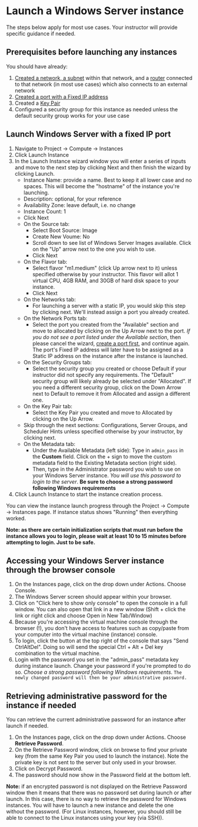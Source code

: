 # Launch a Windows Server instance

The steps below apply for most use cases. Your instructor will provide specific guidance if needed.

## Prerequisites before launching any instances

You should have already:

1. [Created a network, a subnet](create-network.md) within that network, and a [router](create-router.md) connected to that network (in most use cases) which also connects to an external network
2. [Created a port with a Fixed IP address](create-port.md)
3. Created a [Key Pair](create-key-pair.md)
4. Configured a security group for this instance as needed unless the default security group works for your use case

## Launch Windows Server with a fixed IP port

1. Navigate to Project -> Compute -> Instances
2. Click Launch Instance
3. In the Launch Instance wizard window you will enter a series of inputs and move to the next step by clicking Next and then finish the wizard by clicking Launch.
   * Instance Name: provide a name. Best to keep it all lower case and no spaces. This will become the "hostname" of the instance you're launching.
   * Description: optional, for your reference
   * Availability Zone: leave default, i.e. no change
   * Instance Count: 1
   * Click Next
   * On the Source tab:
      * Select Boot Source: Image
      * Create New Voume: No
      * Scroll down to see list of Windows Server Images available. Click on the "Up" arrow next to the one you wish to use.
      * Click Next
   * On the Flavor tab:
      * Select flavor "m1.medium" (click Up arrow next to it) unless specified otherwise by your instructor. This flavor will allot 1 virtual CPU, 4GB RAM, and 30GB of hard disk space to your instance.
      * Click Next
   * On the Networks tab:
      * For launching a server with a static IP, you would skip this step by clicking next. We'll instead assign a port you already created.
   * On the Network Ports tab:
      * Select the port you created from the "Available" section and move to allocated by clicking on the Up Arrow next to the port. *If you do not see a port listed under the Available section*, then please cancel the wizard, [create a port first](create-port.md), and continue again. The port's Fixed IP address will later have to be assigned as a Static IP address on the instance after the instance is launched.
   * On the Security Groups tab:
      * Select the security group you created or choose Default if your instructor did not specify any requirements. The "Default" security group will likely already be selected under "Allocated". If you need a different security group, click on the Down Arrow next to Default to remove it from Allocated and assign a different one.
   * On the Key Pair tab:
      * Select the Key Pair you created and move to Allocated by clicking on the Up Arrow.
   * Skip through the next sections: Configurations, Server Groups, and Scheduler Hints unless specified otherwise by your instructor, by clicking next.
   * On the Metadata tab:
      * Under the Available Metadata (left side): Type in ``admin_pass`` in the **Custom** field. Click on the + sign to move the custom metadata field to the Existing Metadata section (right side).
      * Then, type in the Administrator password you wish to use on your Windows Server instance. *You will use this password to login to the server*. **Be sure to choose a strong password following Windows requirements**
4. Click Launch Instance to start the instance creation process.

You can view the instance launch progress through the Project -> Compute -> Instances page. If instance status shows "Running" then everything worked.

**Note: as there are certain initialization scripts that must run before the instance allows you to login, please wait at least 10 to 15 minutes before attempting to login. Just to be safe.**

## Accessing your Windows Server instance through the browser console

1. On the Instances page, click on the drop down under Actions. Choose Console.
2. The Windows Server screen should appear within your browser.
3. Click on "Click here to show only console" to open the console in a full window. You can also open that link in a new window (Shift + click the link or right click and choose Open in New Tab/Window)
4. Because you're accessing the virtual machine console through the browser (!), you don't have access to features such as copy/paste from your computer into the virtual machine (instance) console.
5. To login, click the button at the top right of the console that says "Send CtrlAltDel". Doing so will send the special Ctrl + Alt + Del key combination to the virtual machine.
6. Login with the password you set in the "admin_pass" metadata key during instance launch. Change your password if you're prompted to do so. *Choose a strong password following Windows requirements*.
```The newly changed password will then be your administrative password.```

## Retrieving administrative password for the instance if needed

You can retrieve the current administrative password for an instance after launch if needed.

1. On the Instances page, click on the drop down under Actions. Choose **Retrieve Password**.
2. On the Retrieve Password window, click on browse to find your private key (from the same Key Pair you used to launch the instance). Note the private key is not sent to the server but only used in your browser.
3. Click on Decrypt Password.
4. The password should now show in the Password field at the bottom left.

**Note:** if an encrypted password is not displayed on the Retrieve Password window then it means that there was no password set during launch or after launch. In this case, there is no way to retrieve the password for Windows instances. You will have to launch a new instance and delete the one without the password. (For Linux instances, however, you should still be able to connect to the Linux instances using your key (via SSH)).
